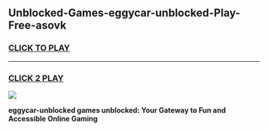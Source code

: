 
## Unblocked-Games-eggycar-unblocked-Play-Free-asovk
<h3>
<a href="https://premium76.site?title=eggycar-unblocked&ref=18A1">CLICK TO PLAY</a></h3>
<hr>

<h3>
<a href="https://premium76.site?title=eggycar-unblocked&ref=18A1">CLICK 2 PLAY</a>
  
</h3>

<a href="https://premium76.site?title=eggycar-unblocked&ref=18A1"><img src="https://clearcache.store/games.png"></a>


**eggycar-unblocked games unblocked: Your Gateway to Fun and Accessible Online Gaming**
